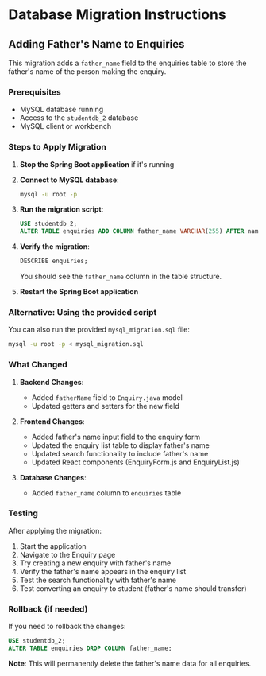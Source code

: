 # Database Migration Instructions

## Adding Father's Name to Enquiries

This migration adds a `father_name` field to the enquiries table to store the father's name of the person making the enquiry.

### Prerequisites
- MySQL database running
- Access to the `studentdb_2` database
- MySQL client or workbench

### Steps to Apply Migration

1. **Stop the Spring Boot application** if it's running

2. **Connect to MySQL database**:
   ```bash
   mysql -u root -p
   ```

3. **Run the migration script**:
   ```sql
   USE studentdb_2;
   ALTER TABLE enquiries ADD COLUMN father_name VARCHAR(255) AFTER name;
   ```

4. **Verify the migration**:
   ```sql
   DESCRIBE enquiries;
   ```
   You should see the `father_name` column in the table structure.

5. **Restart the Spring Boot application**

### Alternative: Using the provided script

You can also run the provided `mysql_migration.sql` file:

```bash
mysql -u root -p < mysql_migration.sql
```

### What Changed

1. **Backend Changes**:
   - Added `fatherName` field to `Enquiry.java` model
   - Updated getters and setters for the new field

2. **Frontend Changes**:
   - Added father's name input field to the enquiry form
   - Updated the enquiry list table to display father's name
   - Updated search functionality to include father's name
   - Updated React components (EnquiryForm.js and EnquiryList.js)

3. **Database Changes**:
   - Added `father_name` column to `enquiries` table

### Testing

After applying the migration:

1. Start the application
2. Navigate to the Enquiry page
3. Try creating a new enquiry with father's name
4. Verify the father's name appears in the enquiry list
5. Test the search functionality with father's name
6. Test converting an enquiry to student (father's name should transfer)

### Rollback (if needed)

If you need to rollback the changes:

```sql
USE studentdb_2;
ALTER TABLE enquiries DROP COLUMN father_name;
```

**Note**: This will permanently delete the father's name data for all enquiries. 